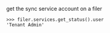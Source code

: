 get the sync service account on a filer

    >>> filer.services.get_status().user
    'Tenant Admin'
